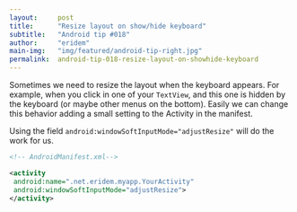 ```yaml
---
layout:     post
title:      "Resize layout on show/hide keyboard"
subtitle:   "Android tip #018"
author:     "eridem"
main-img:   "img/featured/android-tip-right.jpg"
permalink:  android-tip-018-resize-layout-on-showhide-keyboard
---
```


Sometimes we need to resize the layout when the keyboard appears. For example, when you click in one of your `TextView`, and this one is hidden by the keyboard (or maybe other menus on the bottom). Easily we can change this behavior adding a small setting to the Activity in the manifest.

Using the field `android:windowSoftInputMode="adjustResize"` will do the work for us.

```xml
<!-- AndroidManifest.xml-->

<activity
 android:name=".net.eridem.myapp.YourActivity"
 android:windowSoftInputMode="adjustResize">
</activity>     
```
